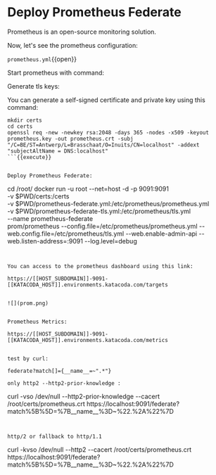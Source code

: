 # Deploy Prometheus Federate

Prometheus is an open-source monitoring solution.

Now, let's see the prometheus configuration:

`prometheus.yml`{{open}}


Start prometheus with command:


Generate tls keys:

You can generate a self-signed certificate and private key using this command:


```
mkdir certs
cd certs
openssl req -new -newkey rsa:2048 -days 365 -nodes -x509 -keyout prometheus.key -out prometheus.crt -subj "/C=BE/ST=Antwerp/L=Brasschaat/O=Inuits/CN=localhost" -addext "subjectAltName = DNS:localhost"  
```{{execute}}


Deploy Prometheus Federate:

```
cd /root/
docker run -u root --net=host -d -p 9091:9091 \
    -v $PWD/certs:/certs \
    -v $PWD/prometheus-federate.yml:/etc/prometheus/prometheus.yml \
    -v $PWD/prometheus-federate-tls.yml:/etc/prometheus/tls.yml \
    --name prometheus-federate \
    prom/prometheus --config.file=/etc/prometheus/prometheus.yml --web.config.file=/etc/prometheus/tls.yml --web.enable-admin-api --web.listen-address=:9091 --log.level=debug
```{{execute}}


You can access to the prometheus dashboard using this link:

https://[[HOST_SUBDOMAIN]]-9091-[[KATACODA_HOST]].environments.katacoda.com/targets


![](prom.png)


Prometheus Metrics:

https://[[HOST_SUBDOMAIN]]-9091-[[KATACODA_HOST]].environments.katacoda.com/metrics


test by curl:

federate?match[]={__name__=~".*"}

only http2 --http2-prior-knowledge :

```
curl -vso /dev/null --http2-prior-knowledge --cacert /root/certs/prometheus.crt  https://localhost:9091/federate?match%5B%5D=%7B__name__%3D~%22.%2A%22%7D

```{{execute}}


http/2 or fallback to http/1.1

```
curl -kvso /dev/null --http2 --cacert /root/certs/prometheus.crt  https://localhost:9091/federate?match%5B%5D=%7B__name__%3D~%22.%2A%22%7D

```{{execute}}
